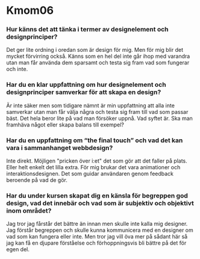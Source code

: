 Kmom06
===============================

### Hur känns det att tänka i termer av designelement och designprinciper?

Det ger lite ordning i oredan som är design för mig. Men för mig blir det mycket förvirring också. Känns som en hel del inte går ihop med varandra utan man får använda dem sparsamt och testa sig fram vad som fungerar och inte.

### Har du en klar uppfattning om hur designelement och designprinciper samverkar för att skapa en design?

Är inte säker men som tidigare nämnt är min uppfattning att alla inte samverkar utan man får välja några och testa sig fram till vad som passar bäst. Det hela beror lite på vad man försöker uppnå. Vad syftet är. Ska man framhäva något eller skapa balans till exempel?

### Har du en uppfattning om “the final touch” och vad det kan vara i sammanhanget webbdesign?

Inte direkt. Möjligen "pricken över i:et" det som gör att det faller på plats. Eller helt enkelt det lilla extra. För mig brukar det vara animationer och interaktionsdesignen. Det som guidar användaren genom feedback beroende på vad de gör.

### Har du under kursen skapat dig en känsla för begreppen god design, vad det innebär och vad som är subjektiv och objektivt inom området?

Jag tror jag fårstår det bättre än innan men skulle inte kalla mig designer. Jag förstår begreppen och skulle kunna kommunicera med en designer om vad som kan fungera eller inte. Men tror jag vill öva mer på sådant här så jag kan få en djupare förståelse och förhoppningsvis bli bättre på det för egen del.